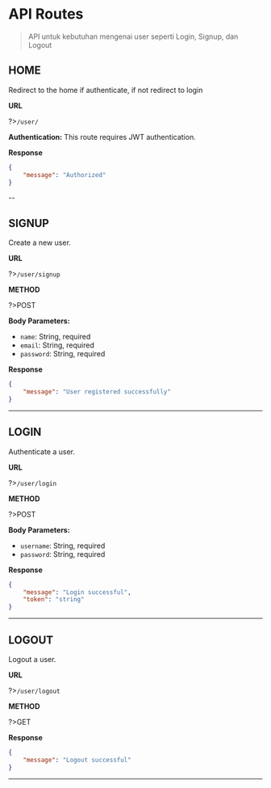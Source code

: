 # API Routes

>API untuk kebutuhan mengenai user seperti Login, Signup, dan Logout

## HOME

Redirect to the home if authenticate, if not redirect to login

**URL**

?>`/user/`

**Authentication:**
This route requires JWT authentication.

**Response**
```json
{
    "message": "Authorized"
}
```

--

## SIGNUP

Create a new user.

**URL**

?>`/user/signup`

**METHOD**

?>POST

**Body Parameters:**

- `name`: String, required
- `email`: String, required
- `password`: String, required

**Response**
```json
{
    "message": "User registered successfully"
}
```

---

## LOGIN

Authenticate a user.

**URL**

?>`/user/login`

**METHOD**

?>POST

**Body Parameters:**

- `username`: String, required
- `password`: String, required

**Response**
```json
{
    "message": "Login successful",
    "token": "string"
}
```
---

## LOGOUT

Logout a user.

**URL**

?>`/user/logout`

**METHOD**

?>GET

**Response**
```json
{
    "message": "Logout successful"
}
```
---
